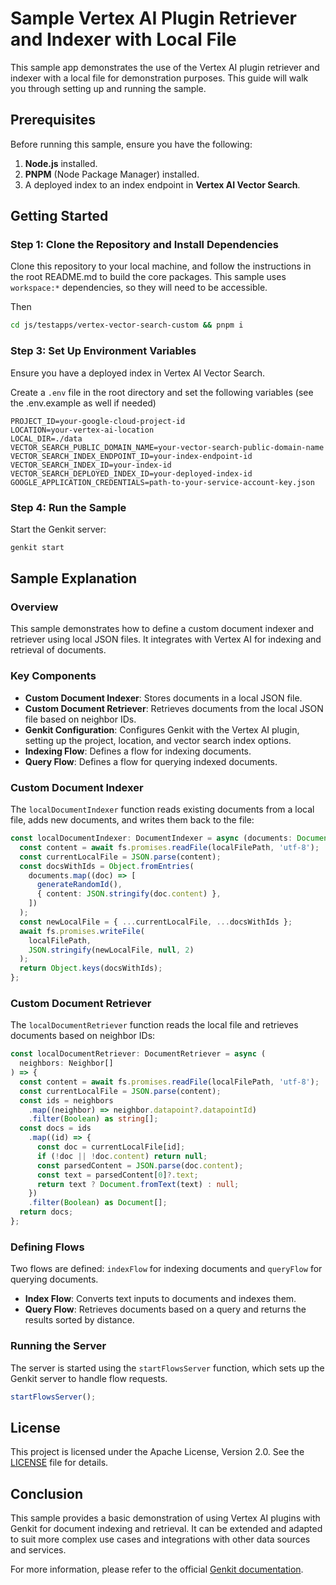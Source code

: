 # Sample Vertex AI Plugin Retriever and Indexer with Local File

This sample app demonstrates the use of the Vertex AI plugin retriever and indexer with a local file for demonstration purposes. This guide will walk you through setting up and running the sample.

## Prerequisites

Before running this sample, ensure you have the following:

1. **Node.js** installed.
2. **PNPM** (Node Package Manager) installed.
3. A deployed index to an index endpoint in **Vertex AI Vector Search**.

## Getting Started

### Step 1: Clone the Repository and Install Dependencies

Clone this repository to your local machine, and follow the instructions in the root README.md to build
the core packages. This sample uses `workspace:*` dependencies, so they will need to be accessible.

Then

```bash
cd js/testapps/vertex-vector-search-custom && pnpm i
```

### Step 3: Set Up Environment Variables

Ensure you have a deployed index in Vertex AI Vector Search.

Create a `.env` file in the root directory and set the following variables (see the .env.example as well if needed)

```plaintext
PROJECT_ID=your-google-cloud-project-id
LOCATION=your-vertex-ai-location
LOCAL_DIR=./data
VECTOR_SEARCH_PUBLIC_DOMAIN_NAME=your-vector-search-public-domain-name
VECTOR_SEARCH_INDEX_ENDPOINT_ID=your-index-endpoint-id
VECTOR_SEARCH_INDEX_ID=your-index-id
VECTOR_SEARCH_DEPLOYED_INDEX_ID=your-deployed-index-id
GOOGLE_APPLICATION_CREDENTIALS=path-to-your-service-account-key.json
```

### Step 4: Run the Sample

Start the Genkit server:

```bash
genkit start
```

## Sample Explanation

### Overview

This sample demonstrates how to define a custom document indexer and retriever using local JSON files. It integrates with Vertex AI for indexing and retrieval of documents.

### Key Components

- **Custom Document Indexer**: Stores documents in a local JSON file.
- **Custom Document Retriever**: Retrieves documents from the local JSON file based on neighbor IDs.
- **Genkit Configuration**: Configures Genkit with the Vertex AI plugin, setting up the project, location, and vector search index options.
- **Indexing Flow**: Defines a flow for indexing documents.
- **Query Flow**: Defines a flow for querying indexed documents.

### Custom Document Indexer

The `localDocumentIndexer` function reads existing documents from a local file, adds new documents, and writes them back to the file:

```typescript
const localDocumentIndexer: DocumentIndexer = async (documents: Document[]) => {
  const content = await fs.promises.readFile(localFilePath, 'utf-8');
  const currentLocalFile = JSON.parse(content);
  const docsWithIds = Object.fromEntries(
    documents.map((doc) => [
      generateRandomId(),
      { content: JSON.stringify(doc.content) },
    ])
  );
  const newLocalFile = { ...currentLocalFile, ...docsWithIds };
  await fs.promises.writeFile(
    localFilePath,
    JSON.stringify(newLocalFile, null, 2)
  );
  return Object.keys(docsWithIds);
};
```

### Custom Document Retriever

The `localDocumentRetriever` function reads the local file and retrieves documents based on neighbor IDs:

```typescript
const localDocumentRetriever: DocumentRetriever = async (
  neighbors: Neighbor[]
) => {
  const content = await fs.promises.readFile(localFilePath, 'utf-8');
  const currentLocalFile = JSON.parse(content);
  const ids = neighbors
    .map((neighbor) => neighbor.datapoint?.datapointId)
    .filter(Boolean) as string[];
  const docs = ids
    .map((id) => {
      const doc = currentLocalFile[id];
      if (!doc || !doc.content) return null;
      const parsedContent = JSON.parse(doc.content);
      const text = parsedContent[0]?.text;
      return text ? Document.fromText(text) : null;
    })
    .filter(Boolean) as Document[];
  return docs;
};
```

### Defining Flows

Two flows are defined: `indexFlow` for indexing documents and `queryFlow` for querying documents.

- **Index Flow**: Converts text inputs to documents and indexes them.
- **Query Flow**: Retrieves documents based on a query and returns the results sorted by distance.

### Running the Server

The server is started using the `startFlowsServer` function, which sets up the Genkit server to handle flow requests.

```typescript
startFlowsServer();
```

## License

This project is licensed under the Apache License, Version 2.0. See the [LICENSE](LICENSE) file for details.

## Conclusion

This sample provides a basic demonstration of using Vertex AI plugins with Genkit for document indexing and retrieval. It can be extended and adapted to suit more complex use cases and integrations with other data sources and services.

For more information, please refer to the official [Genkit documentation](https://firebase.google.com/docs/genkit).
